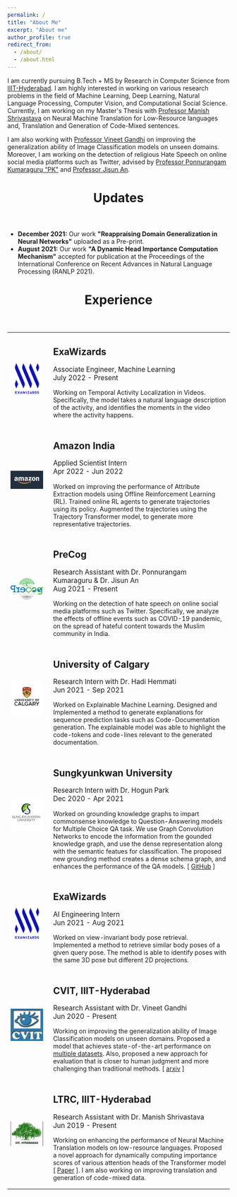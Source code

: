 ```yaml
---
permalink: /
title: "About Me"
excerpt: "About me"
author_profile: true
redirect_from: 
  - /about/
  - /about.html
---
```


I am currently pursuing B.Tech + MS by Research in Computer Science from <a href="https://www.iiit.ac.in/">IIIT-Hyderabad</a>. I am highly interested in working on various research problems in the field of Machine Learning, Deep Learning, Natural Language Processing, Computer Vision, and Computational Social Science. Currently, I am working on my Master's Thesis with <a href="https://www.iiit.ac.in/people/faculty/m.shrivastava/">Professor Manish Shrivastava</a> on Neural Machine Translation for Low-Resource languages and, Translation and Generation of Code-Mixed sentences. 

I am also working with <a href="https://faculty.iiit.ac.in/~vgandhi/">Professor Vineet Gandhi</a> on improving the generalization ability of Image Classification models on unseen domains. Moreover, I am working on the detection of religious Hate Speech on online social media platforms such as Twitter, advised by <a href="https://precog.iiit.ac.in/">Professor Ponnurangam Kumaraguru “PK"</a> and <a href="https://jisun.me/">Professor Jisun An</a>.


<header>
  <h1 itemprop="headline">Updates</h1>
</header>

<ul>
  <li><b>December 2021:</b> Our work <b>"Reappraising Domain Generalization in Neural Networks"</b> uploaded as a Pre-print.</li>
  <li><b>August 2021:</b> Our work <b>"A Dynamic Head Importance Computation Mechanism"</b> accepted for publication at the Proceedings of the International Conference on Recent Advances in Natural Language Processing (RANLP 2021).</li>
</ul>

<header>
  <h1 itemprop="headline">Experience</h1>
</header>

<table>
  <tr>
    <td><img src="images/exa.png" alt="project image" style="max-width:90%;" /></td>
      <td>
        <h2>
          ExaWizards
        </h2>
        <p style="font-size: 11.5pt;">Associate Engineer, Machine Learning <br>July 2022 - Present</p>
        <p>Working on Temporal Activity Localization in Videos. Specifically, the model takes a natural language description of the activity, and identifies the moments in the video where the activity happens. </p>
      </td>
    </tr>
    <tr>
    <td><img src="images/amazon.png" alt="project image" style="max-width:90%;" /></td>
      <td>
        <h2>
          Amazon India
        </h2>
        <p style="font-size: 11.5pt;">Applied Scientist Intern <br> Apr 2022 - Jun 2022</p>
        <p>Worked on improving the performance of Attribute Extraction models using Offline Reinforcement Learning (RL). Trained online RL agents to generate trajectories using its policy. Augmented the trajectories using the Trajectory Transformer model, to generate more representative trajectories.</p>
      </td>
    </tr>
    <tr>
    <td><img src="images/precog.png" alt="project image" style="max-width:90%;" /></td>
      <td>
        <h2>
          PreCog
        </h2>
        <p style="font-size: 11.5pt;">Research Assistant with Dr. Ponnurangam Kumaraguru & Dr. Jisun An <br> Aug 2021 - Present</p>
        <p>Working on the detection of hate speech on online social media platforms such as Twitter. Specifically, we analyze the effects of offline events such as COVID-19 pandemic, on the spread of hateful content towards the Muslim community in India. </p>
      </td>
    </tr>
    <tr>
    <td><img src="images/uc.jpeg" alt="project image" style="max-width:90%;" /></td>
      <td>
        <h2>
          University of Calgary
        </h2>
        <p style="font-size: 11.5pt;">Research Intern with Dr. Hadi Hemmati <br> Jun 2021 - Sep 2021</p>
        <p>Worked on Explainable Machine Learning. Designed and Implemented a method to generate explanations for sequence prediction tasks such as Code-Documentation generation. The explainable model was able to highlight the code-tokens and code-lines relevant to the generated documentation. </p>
      </td>
    </tr>
    <tr>
    <td><img src="images/skku.jpeg" alt="project image" style="max-width:90%;" /></td>
      <td>
        <h2>
          Sungkyunkwan University
        </h2>
        <p style="font-size: 11.5pt;">Research Intern with Dr. Hogun Park <br> Dec 2020 - Apr 2021</p>
        <p>Worked on grounding knowledge graphs to impart commonsense knowledge to Question-Answering models for Multiple Choice QA task. We use Graph Convolution Networks to encode the information from the gounded knowledge graph, and use the dense representation along with the semantic featues for classification. The proposed new grounding method creates a dense schema graph, and enhances the performance of the QA models. [ <a href="https://github.com/akshayg08/Augmenting-QA-models-with-external-Knowledge-Graphs">GitHub</a> ]</p>
      </td>
    </tr>
    <tr>
    <td><img src="images/exa.png" alt="project image" style="max-width:90%;" /></td>
      <td>
        <h2>
          ExaWizards
        </h2>
        <p style="font-size: 11.5pt;">AI Engineering Intern <br> Jun 2021 - Aug 2021</p>
        <p>Worked on view-invariant body pose retrieval. Implemented a method to retrieve similar body poses of a given query pose. The method is able to identify poses with the same 3D pose but different 2D projections.</p>
      </td>
    </tr>
    <tr>
    <td><img src="images/cvit.jpeg" alt="project image" style="max-width:90%;" /></td>
      <td>
        <h2>
          CVIT, IIIT-Hyderabad
        </h2>
        <p style="font-size: 11.5pt;">Research Assistant with Dr. Vineet Gandhi <br> Jun 2020 - Present</p>
        <p>Working on improving the generalization ability of Image Classification models on unseen domains. Proposed a model that achieves state-of-the-art performance on <a href = "https://github.com/facebookresearch/DomainBed">multiple datasets</a>. Also, proposed a new approach for evaluation that is closer to human judgment and more challenging than traditional methods. [ <a href="https://arxiv.org/pdf/2110.07981.pdf">arxiv</a> ]</p>
      </td>
    </tr>
    <tr>
    <td><img src="images/iiit.jpg" alt="project image" style="max-width:90%;" /></td>
      <td>
        <h2>
          LTRC, IIIT-Hyderabad
        </h2>
        <p style="font-size: 11.5pt;">Research Assistant with Dr. Manish Shrivastava <br> Jun 2019 - Present</p>
        <p>Working on enhancing the performance of Neural Machine Translation models on low-resource languages. Proposed a novel approach for dynamically computing importance scores of various attention heads of the Transformer model [ <a href="https://aclanthology.org/2021.ranlp-1.52/">Paper</a> ]. I am also working on improving translation and generation of code-mixed data.</p>
      </td>
    </tr>

</table>
